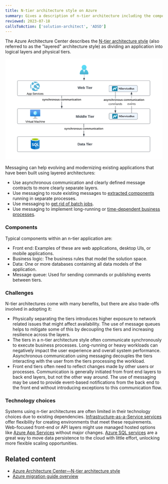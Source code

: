 ```yaml
---
title: N-tier architecture style on Azure
summary: Gives a description of n-tier architecture including the components, challenges, and technology options for Azure
reviewed: 2023-07-18
callsToAction: ['solution-architect', 'ADSD']
---
```


The Azure Architecture Center describes the [N-tier architecture style](https://learn.microsoft.com/en-us/azure/architecture/guide/architecture-styles/n-tier) (also referred to as the "layered" architecture style) as dividing an application into logical layers and physical tiers.

![](azure-layered-architecture.png)

Messaging can help evolving and modernizing existing applications that have been built using layered architectures:

* Use asynchronous communication and clearly defined message contracts to more clearly separate layers.
* Use messaging to route existing messages to [extracted components](https://codeopinion.com/splitting-up-a-monolith-into-microservices/) running in separate processes.
* Use messaging to [get rid of batch jobs](https://particular.net/blog/death-to-the-batch-job).
* Use messaging to implement long-running or [time-dependent business processes](https://particular.net/webinars/got-the-time).

### Components

Typical components within an n-tier application are:

- Front end: Examples of these are web applications, desktop UIs, or mobile applications.
- Business logic: The business rules that model the solution space.
- Data: One or more databases containing all data models of the application.
- Message queue: Used for sending commands or publishing events between tiers.

### Challenges

N-tier architectures come with many benefits, but there are also trade-offs involved in adopting it:

- Physically separating the tiers introduces higher exposure to network related issues that might affect availability. The use of message queues helps to mitigate some of this by decoupling the tiers and increasing resilience across the layers.
- The tiers in a n-tier architecture style often communicate synchronously to execute business processes. Long-running or heavy workloads can negatively impact the user experience and overall system performance. Asynchronous communication using messaging decouples the tiers interacting with the user from the tiers processing the workload.
- Front end tiers often need to reflect changes made by other users or processes. Communication is generally initiated from front end layers to back end layers, but not the other way around. The use of messaging may be used to provide event-based notifications from the back end to the front end without introducing exceptions to this communication flow.

### Technology choices

Systems using n-tier architectures are often limited in their technology choices due to existing dependencies. [Infrastructure-as-a-Service services](/architecture/azure/compute.md#infrastructure-as-a-service) offer flexibility for creating environments that meet these requirements. Web-focused front-end or API layers might use managed hosted options like [Azure App Services](/architecture/azure/compute.md#platform-as-a-service-azure-app-services) without major changes. [Azure SQL services](/architecture/azure/data-stores.md#azure-sql-database) are a great way to move data persistence to the cloud with little effort, unlocking more flexible scaling opportunities.

## Related content

* [Azure Architecture Center—N-tier architecture style](https://learn.microsoft.com/en-us/azure/architecture/guide/architecture-styles/n-tier)
* [Azure migration guide overview](https://learn.microsoft.com/en-us/azure/cloud-adoption-framework/migrate/azure-migration-guide/)
